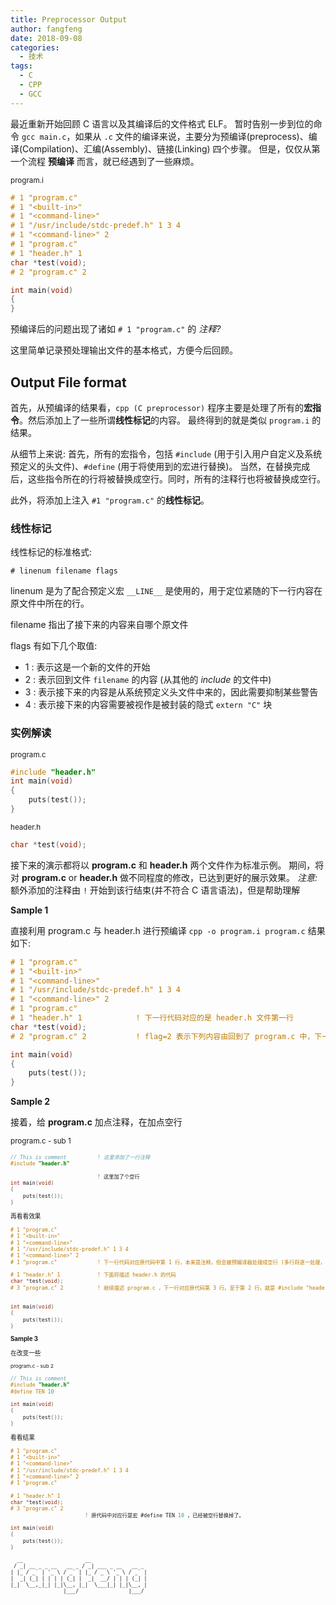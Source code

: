 ```yaml
---
title: Preprocessor Output
author: fangfeng
date: 2018-09-08
categories:
  - 技术
tags:
  - C
  - CPP
  - GCC
---
```


最近重新开始回顾 C 语言以及其编译后的文件格式 ELF。
暂时告别一步到位的命令 `gcc main.c`，如果从 `.c` 文件的编译来说，主要分为预编译(preprocess)、编译(Compilation)、汇编(Assembly)、链接(Linking) 四个步骤。
但是，仅仅从第一个流程 **预编译** 而言，就已经遇到了一些麻烦。

<small>program.i</small>
```c
# 1 "program.c"
# 1 "<built-in>"
# 1 "<command-line>"
# 1 "/usr/include/stdc-predef.h" 1 3 4
# 1 "<command-line>" 2
# 1 "program.c"
# 1 "header.h" 1
char *test(void);
# 2 "program.c" 2

int main(void)
{
}
```

预编译后的问题出现了诸如 `# 1 "program.c"` 的 *注释?* 

这里简单记录预处理输出文件的基本格式，方便今后回顾。
<!--more-->

## Output File format

首先，从预编译的结果看，`cpp (C preprocessor)` 程序主要是处理了所有的**宏指令**。然后添加上了一些所谓**线性标记**的内容。
最终得到的就是类似 `program.i` 的结果。

从细节上来说: 
首先，所有的宏指令，包括 `#include` (用于引入用户自定义及系统预定义的头文件)、`#define` (用于将使用到的宏进行替换)。
当然，在替换完成后，这些指令所在的行将被替换成空行。同时，所有的注释行也将被替换成空行。

此外，将添加上注入 `#1 "program.c"` 的**线性标记**。

### 线性标记

线性标记的标准格式:

`# linenum filename flags`

linenum 是为了配合预定义宏 `__LINE__` 是使用的，用于定位紧随的下一行内容在原文件中所在的行。

filename 指出了接下来的内容来自哪个原文件

flags 有如下几个取值:

- 1 : 表示这是一个新的文件的开始
- 2 : 表示回到文件 `filename` 的内容 (从其他的 *include* 的文件中)
- 3 : 表示接下来的内容是从系统预定义头文件中来的，因此需要抑制某些警告
- 4 : 表示接下来的内容需要被视作是被封装的隐式 `extern "C"` 块

### 实例解读

<small>program.c</small>
```c
#include "header.h"
int main(void)
{
    puts(test());
}
```

<small>header.h</small>
```c
char *test(void);
```

接下来的演示都将以 **program.c** 和 **header.h** 两个文件作为标准示例。
期间，将对 **program.c** or **header.h** 做不同程度的修改，已达到更好的展示效果。
*注意:* 额外添加的注释由 `!` 开始到该行结束(并不符合 C 语言语法)，但是帮助理解

**Sample 1**

直接利用 program.c 与 header.h 进行预编译 `cpp -o program.i program.c`
结果如下:

```c
# 1 "program.c"
# 1 "<built-in>"
# 1 "<command-line>"
# 1 "/usr/include/stdc-predef.h" 1 3 4
# 1 "<command-line>" 2
# 1 "program.c"
# 1 "header.h" 1            ! 下一行代码对应的是 header.h 文件第一行
char *test(void);
# 2 "program.c" 2           ! flag=2 表示下列内容由回到了 program.c 中，下一行对应原文件第二行

int main(void)
{
    puts(test());
}
```

**Sample 2**

接着，给 **program.c** 加点注释，在加点空行

<small>program.c - sub 1<small>
```c
// This is comment          ! 这里添加了一行注释
#include "header.h"

                            ! 这里加了个空行
int main(void)
{
    puts(test());
}
```

再看看效果

```c
# 1 "program.c"
# 1 "<built-in>"
# 1 "<command-line>"
# 1 "/usr/include/stdc-predef.h" 1 3 4
# 1 "<command-line>" 2
# 1 "program.c"             ! 下一行代码对应原代码中第 1 行，本来是注释，但会被预编译器处理成空行 (多行将逐一处理，但行数不会变)

# 1 "header.h" 1            ! 下面将描述 header.h 的代码
char *test(void);
# 3 "program.c" 2           ! 继续描述 program.c ，下一行对应原代码第 3 行。至于第 2 行，就是 #include "header.h" ，不会直接表现了


int main(void)
{
    puts(test());
}
```

**Sample 3**

在改变一些

<small>program.c - sub 2</small>
```c
// This is comment
#include "header.h"
#define TEN 10

int main(void)
{
    puts(test());
}
```

看看结果

```c
# 1 "program.c"
# 1 "<built-in>"
# 1 "<command-line>"
# 1 "/usr/include/stdc-predef.h" 1 3 4
# 1 "<command-line>" 2
# 1 "program.c"

# 1 "header.h" 1
char *test(void);
# 3 "program.c" 2
                        ! 原代码中对应行是宏 #define TEN 10 ，已经被空行替换掉了。

int main(void)
{
    puts(test());
}
```

```plain
  __                    __                  
 / _| __ _ _ __   __ _ / _| ___ _ __   __ _ 
| |_ / _` | '_ \ / _` | |_ / _ \ '_ \ / _` |
|  _| (_| | | | | (_| |  _|  __/ | | | (_| |
|_|  \__,_|_| |_|\__, |_|  \___|_| |_|\__, |
                 |___/                |___/ 
```
